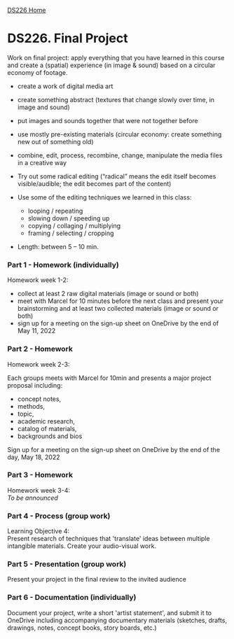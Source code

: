 [DS226 Home](home.md)

# DS226. Final Project


Work on final project: apply everything that you have learned in this course and create a (spatial) experience (in image & sound) based on a circular economy of footage.  

- create a work of digital media art  
- create something abstract (textures that change slowly over time, in image and sound)
- put images and sounds together that were not together before
- use mostly pre-existing materials (circular economy: create something new out of something old)
- combine, edit, process, recombine, change, manipulate the media files in a creative way
- Try out some radical editing (“radical” means the edit itself becomes visible/audible; the edit becomes part of the content)
- Use some of the editing techniques we learned in this class:
  - looping / repeating
  - slowing down / speeding up
  - copying / collaging / multiplying
  - framing / selecting / cropping

   
- Length: between 5 – 10 min.
  

### Part 1 - Homework (individually)

Homework week 1-2:  
- collect at least 2 raw digital materials (image or sound or both)  
- meet with Marcel for 10 minutes before the next class and present your brainstorming and at least two collected materials (image or sound or both)
- sign up for a meeting on the sign-up sheet on OneDrive by the end of May 11, 2022

### Part 2 - Homework

Homework week 2-3:  


Each groups meets with Marcel for 10min and presents a major project proposal including:  
- concept notes,
- methods,
- topic,
- academic research,
- catalog of materials,
- backgrounds and bios  

Sign up for a meeting on the sign-up sheet on OneDrive by the end of the day, May 18, 2022  

### Part 3 - Homework

Homework week 3-4:  
_To be announced_

### Part 4 - Process (group work)

Learning Objective 4:  
Present research of techniques that 'translate' ideas between multiple intangible materials.
Create your audio-visual work.

### Part 5 - Presentation (group work)

Present your project in the final review to the invited audience

### Part 6 - Documentation (individually)

Document your project, write a short 'artist statement', and submit it to OneDrive including accompanying documentary materials (sketches, drafts, drawings, notes, concept books, story boards, etc.)
